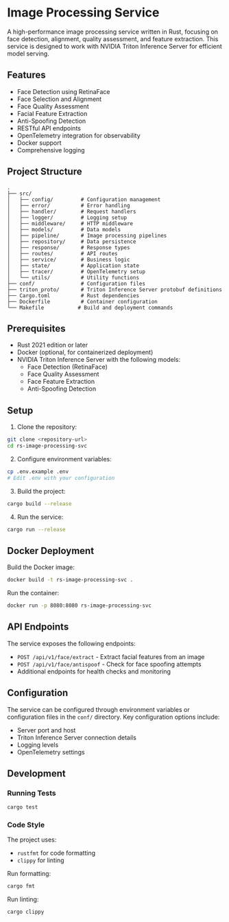 # Image Processing Service

A high-performance image processing service written in Rust, focusing on face detection, alignment, quality assessment, and feature extraction. This service is designed to work with NVIDIA Triton Inference Server for efficient model serving.

## Features

- Face Detection using RetinaFace
- Face Selection and Alignment
- Face Quality Assessment
- Facial Feature Extraction
- Anti-Spoofing Detection
- RESTful API endpoints
- OpenTelemetry integration for observability
- Docker support
- Comprehensive logging

## Project Structure

```
.
├── src/
│   ├── config/         # Configuration management
│   ├── error/          # Error handling
│   ├── handler/        # Request handlers
│   ├── logger/         # Logging setup
│   ├── middleware/     # HTTP middleware
│   ├── models/         # Data models
│   ├── pipeline/       # Image processing pipelines
│   ├── repository/     # Data persistence
│   ├── response/       # Response types
│   ├── routes/         # API routes
│   ├── service/        # Business logic
│   ├── state/          # Application state
│   ├── tracer/         # OpenTelemetry setup
│   └── utils/          # Utility functions
├── conf/               # Configuration files
├── triton_proto/       # Triton Inference Server protobuf definitions
├── Cargo.toml          # Rust dependencies
├── Dockerfile          # Container configuration
└── Makefile           # Build and deployment commands
```

## Prerequisites

- Rust 2021 edition or later
- Docker (optional, for containerized deployment)
- NVIDIA Triton Inference Server with the following models:
  - Face Detection (RetinaFace)
  - Face Quality Assessment
  - Face Feature Extraction
  - Anti-Spoofing Detection

## Setup

1. Clone the repository:

```bash
git clone <repository-url>
cd rs-image-processing-svc
```

2. Configure environment variables:

```bash
cp .env.example .env
# Edit .env with your configuration
```

3. Build the project:

```bash
cargo build --release
```

4. Run the service:

```bash
cargo run --release
```

## Docker Deployment

Build the Docker image:

```bash
docker build -t rs-image-processing-svc .
```

Run the container:

```bash
docker run -p 8080:8080 rs-image-processing-svc
```

## API Endpoints

The service exposes the following endpoints:

- `POST /api/v1/face/extract` - Extract facial features from an image
- `POST /api/v1/face/antispoof` - Check for face spoofing attempts
- Additional endpoints for health checks and monitoring

## Configuration

The service can be configured through environment variables or configuration files in the `conf/` directory. Key configuration options include:

- Server port and host
- Triton Inference Server connection details
- Logging levels
- OpenTelemetry settings

## Development

### Running Tests

```bash
cargo test
```

### Code Style

The project uses:

- `rustfmt` for code formatting
- `clippy` for linting

Run formatting:

```bash
cargo fmt
```

Run linting:

```bash
cargo clippy
```
